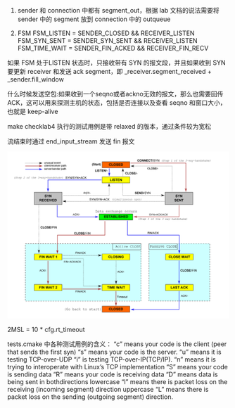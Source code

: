 1. sender 和 connection 中都有 segment_out，根据 lab 文档的说法需要将 sender 中的 segment 放到 connection 中的 outqueue

2. FSM
FSM_LISTEN = SENDER_CLOSED && RECEIVER_LISTEN
FSM_SYN_SENT = SENDER_SYN_SENT && RECEIVER_LISTEN
FSM_TIME_WAIT = SENDER_FIN_ACKED && RECEIVER_FIN_RECV

如果 FSM 处于LISTEN 状态时，只接收带有 SYN 的报文段，并且如果收到 SYN 要更新 receiver 和发送 ack segment，即 _receiver.segment_received + _sender.fill_window

什么时候发送空包:如果收到一个seqno或者ackno无效的报文，那么也需要回传ACK，这可以用来探测主机的状态，包括是否连接以及查看 seqno 和窗口大小，也就是 keep-alive

make checklab4 执行的测试用例是带 relaxed 的版本，通过条件较为宽松

流结束时通过 end_input_stream 发送 fin 报文

![tcp 状态图](./tcp.png)

2MSL = 10 * cfg.rt_timeout

tests.cmake 中各种测试用例的含义：
“c” means your code is the client (peer that sends the first syn)
“s” means your code is the server.
“u” means it is testing TCP-over-UDP
“i” is testing TCP-over-IP(TCP/IP).
“n” means it is trying to interoperate with Linux’s TCP implementation
“S” means your code is sending data
“R” means your code is receiving data
“D” means data is being sent in bothdirections
lowercase “l” means there is packet loss on the receiving (incoming segment) direction
uppercase “L” means there is packet loss on the sending (outgoing segment) direction.